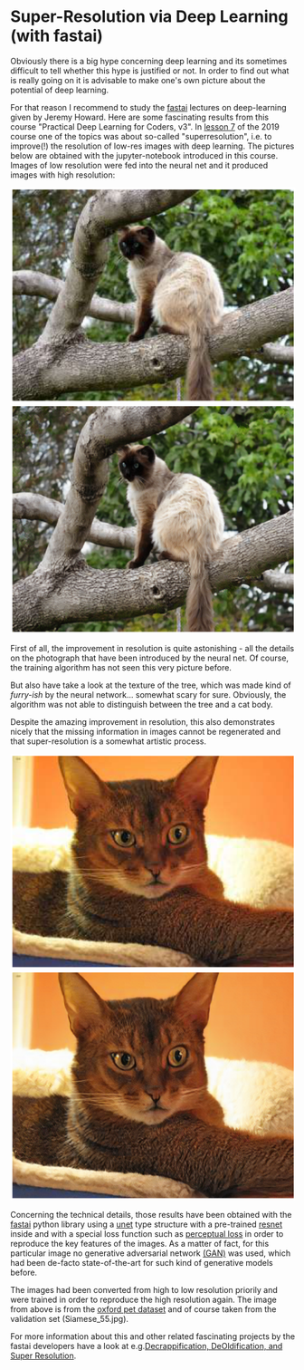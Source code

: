 # Super-Resolution via Deep Learning (with fastai)

Obviously there is a big hype concerning deep learning and its sometimes difficult to tell whether this hype is justified or not. In order to find out what is really going on it is advisable to make one's own picture about the potential of deep learning.

For that reason I recommend to study the [fastai](https://course.fast.ai/) lectures on deep-learning given by Jeremy Howard. 
Here are some fascinating results from this course "Practical Deep Learning for Coders, v3". 
In [lesson 7](https://course.fast.ai/videos/?lesson=7) of the 2019 course one of the topics was about so-called "superresolution", i.e. to improve(!) the resolution of low-res images with deep learning. The pictures below are obtained with the jupyter-notebook introduced in this course. Images of low resolution were fed into the neural net and it produced images with high resolution:


![](/images/lowres.png "original, low res image")
![](/images/predicted.png "image improved via neural net")

First of all, the improvement in resolution is quite astonishing - all the details on the photograph that have been introduced by the neural net. Of course, the training algorithm has not seen this very picture before.

But also have take a look at the texture of the tree, which was made kind of *furry-ish* by the neural network... somewhat scary for sure. Obviously, the algorithm was not able to distinguish between the tree and a cat body. 

Despite the amazing improvement in resolution, this also demonstrates nicely that the missing information in  images cannot be regenerated and that super-resolution is a somewhat artistic process. 

![](/images/low_res2.png "original, low res image")
![](/images/predicted2.png "image improved via neural net")

Concerning the technical details, those results have been obtained with the [fastai](https://docs.fast.ai/) python library using a [unet](https://arxiv.org/abs/1505.04597) type structure with a pre-trained [resnet](https://arxiv.org/abs/1512.03385) inside and with a special loss function such as [perceptual loss](http://svl.stanford.edu/assets/papers/JohnsonECCV16.pdf) in order to reproduce the key features of the images. 
As a matter of fact, for this particular image no generative adversarial network [(GAN)](https://en.wikipedia.org/wiki/Generative_adversarial_network) was used, which had been de-facto state-of-the-art for such kind of generative models before.

The images had been converted from high to low resolution priorily and were trained in order to reproduce the high resolution again. The image from above is from the [oxford pet dataset](https://www.robots.ox.ac.uk/~vgg/data/pets/) and of course taken from the validation set (Siamese_55.jpg).

For more information about this and other related fascinating projects by the fastai developers have a look at e.g.[Decrappification, DeOldification, and Super Resolution](https://www.fast.ai/2019/05/03/decrappify/).
